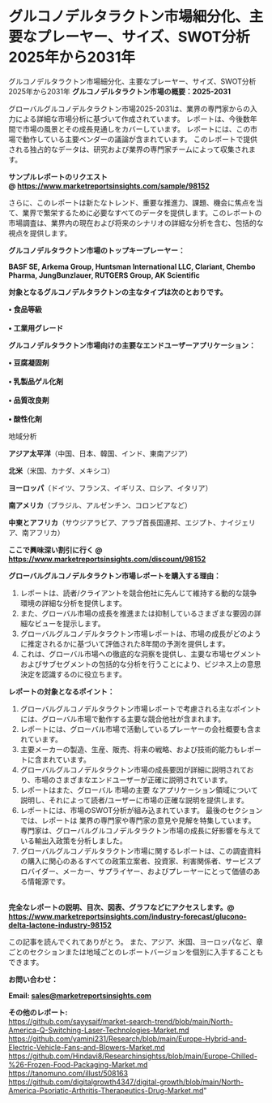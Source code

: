 # グルコノデルタラクトン市場細分化、主要なプレーヤー、サイズ、SWOT分析2025年から2031年
 グルコノデルタラクトン市場細分化、主要なプレーヤー、サイズ、SWOT分析2025年から2031年
<strong><b>グルコノデルタラクトン市場の概要：2025-2031</b></strong>

グローバルグルコノデルタラクトン市場2025-2031は、業界の専門家からの入力による詳細な市場分析に基づいて作成されています。 レポートは、今後数年間で市場の風景とその成長見通しをカバーしています。 レポートには、この市場で動作している主要ベンダーの議論が含まれています。 このレポートで提供される独占的なデータは、研究および業界の専門家チームによって収集されます。

<strong>サンプルレポートのリクエスト @ <a href=https://www.marketreportsinsights.com/sample/98152>https://www.marketreportsinsights.com/sample/98152</a></strong>

さらに、このレポートは新たなトレンド、重要な推進力、課題、機会に焦点を当て、業界で繁栄するために必要なすべてのデータを提供します。このレポートの市場調査は、業界内の現在および将来のシナリオの詳細な分析を含む、包括的な視点を提供します。

<strong>グルコノデルタラクトン市場のトップキープレーヤー：</strong>

<strong>BASF SE, Arkema Group, Huntsman International LLC, Clariant, Chembo Pharma, JungBunzlauer, RUTGERS Group, AK Scientific</strong>

<strong><b>対象となるグルコノデルタラクトンの主なタイプは次のとおりです。</b></strong>

<strong>• 食品等級<br><br>• 工業用グレード</strong>

<strong><b>グルコノデルタラクトン市場向けの主要なエンドユーザーアプリケーション：</b></strong>

<strong>• 豆腐凝固剤<br><br>• 乳製品ゲル化剤<br><br>• 品質改良剤<br><br>• 酸性化剤</strong>

 地域分析

<strong><b>アジア太平洋</b></strong>（中国、日本、韓国、インド、東南アジア）

<strong><b>北米</b></strong>（米国、カナダ、メキシコ）

<strong><b>ヨーロッパ</b></strong>（ドイツ、フランス、イギリス、ロシア、イタリア）

<strong><b>南アメリカ</b></strong>（ブラジル、アルゼンチン、コロンビアなど）

<strong><b>中東とアフリカ</b></strong>（サウジアラビア、アラブ首長国連邦、エジプト、ナイジェリア、南アフリカ）

<strong>ここで興味深い割引に行く @ <a href=https://www.marketreportsinsights.com/discount/98152>https://www.marketreportsinsights.com/discount/98152</a></strong>

<strong><b>グローバルグルコノデルタラクトン市場レポートを購入する理由：</b></strong>
<ol>
  <li>レポートは、読者/クライアントを競合他社に先んじて維持する動的な競争環境の詳細な分析を提供します。</li>
  <li>また、グローバル市場の成長を推進または抑制しているさまざまな要因の詳細なビューを提示します。</li>
  <li>グローバルグルコノデルタラクトン市場レポートは、市場の成長がどのように推定されるかに基づいて評価された8年間の予測を提供します。</li>
  <li>これは、グローバル市場への徹底的な洞察を提供し、主要な市場セグメントおよびサブセグメントの包括的な分析を行うことにより、ビジネス上の意思決定を認識するのに役立ちます。</li>
</ol>
<strong><b>レポートの対象となるポイント：</b></strong>
<ol>
  <li>グローバルグルコノデルタラクトン市場レポートで考慮される主なポイントには、グローバル市場で動作する主要な競合他社が含まれます。</li>
  <li>レポートには、グローバル市場で活動しているプレーヤーの会社概要も含まれています。</li>
  <li>主要メーカーの製造、生産、販売、将来の戦略、および技術的能力もレポートに含まれています。</li>
  <li>グローバルグルコノデルタラクトン市場の成長要因が詳細に説明されており、市場のさまざまなエンドユーザーが正確に説明されています。</li>
  <li>レポートはまた、グローバル 市場の主要 なアプリケーション領域について説明し、それによって読者/ユーザーに市場の正確な説明を提供します。</li>
  <li>レポートには、市場のSWOT分析が組み込まれています。 最後のセクションでは、レポートは 業界の専門家や専門家の意見や見解を特集しています。 専門家は、グローバルグルコノデルタラクトン市場の成長に好影響を与えている輸出入政策を分析しました。</li>
  <li>グローバルグルコノデルタラクトン市場に関するレポートは、この調査資料の購入に関心のあるすべての政策立案者、投資家、利害関係者、サービスプロバイダー、メーカー、サプライヤー、およびプレーヤーにとって価値のある情報源です。</li>
</ol><br>
<strong>完全なレポートの説明、目次、図表、グラフなどにアクセスします。@ <a href=https://www.marketreportsinsights.com/industry-forecast/glucono-delta-lactone-industry-98152>https://www.marketreportsinsights.com/industry-forecast/glucono-delta-lactone-industry-98152</a></strong>

この記事を読んでくれてありがとう。 また、アジア、米国、ヨーロッパなど、章ごとのセクションまたは地域ごとのレポートバージョンを個別に入手することもできます。

<strong><b>お問い合わせ：</b></strong>

<strong>Email: </strong><a href=mailto:sales@marketreportsinsights.com><strong>sales@marketreportsinsights.com</strong></a>

<strong>その他のレポート:</strong>
<br>
<a href=https://github.com/sayysaif/market-search-trend/blob/main/North-America-Q-Switching-Laser-Technologies-Market.md>https://github.com/sayysaif/market-search-trend/blob/main/North-America-Q-Switching-Laser-Technologies-Market.md</a>
<br>
<a href=https://github.com/yamini231/Research/blob/main/Europe-Hybrid-and-Electric-Vehicle-Fans-and-Blowers-Market.md>https://github.com/yamini231/Research/blob/main/Europe-Hybrid-and-Electric-Vehicle-Fans-and-Blowers-Market.md</a>
<br>
<a href=https://github.com/Hindavi8/Researchinsightss/blob/main/Europe-Chilled-%26-Frozen-Food-Packaging-Market.md>https://github.com/Hindavi8/Researchinsightss/blob/main/Europe-Chilled-%26-Frozen-Food-Packaging-Market.md</a>
<br>
<a href=https://tanomuno.com/illust/508163>https://tanomuno.com/illust/508163</a>
<br>
<a href=https://github.com/digitalgrowth4347/digital-growth/blob/main/North-America-Psoriatic-Arthritis-Therapeutics-Drug-Market.md>https://github.com/digitalgrowth4347/digital-growth/blob/main/North-America-Psoriatic-Arthritis-Therapeutics-Drug-Market.md</a>"
